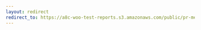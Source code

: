 ```yaml
---
layout: redirect
redirect_to: https://a8c-woo-test-reports.s3.amazonaws.com/public/pr-merge/40413/e2e/index.html
---
```


